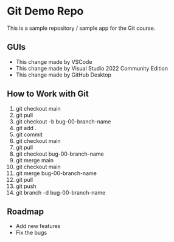 # Git Demo Repo
This is a sample repository / sample app for the Git course.

## GUIs
 * This change made by VSCode
 * This change made by Visual Studio 2022 Community Edition
 * This change made by GitHub Desktop

## How to Work with Git
1. git checkout main
2. git pull
3. git checkout -b bug-00-branch-name
4. git add .
5. git commit
6. git checkout main
7. git pull
8. git checkout bug-00-branch-name
9. git merge main
10. git checkout main
11. git merge bug-00-branch-name
12. git pull
13. git push
14. git branch -d bug-00-branch-name

## Roadmap
 * Add new features
 * Fix the bugs
